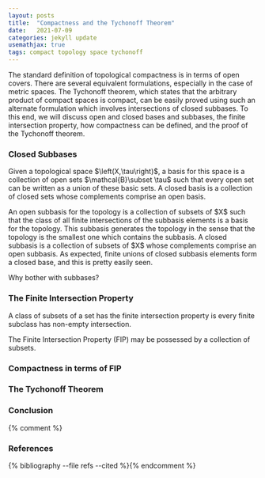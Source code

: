 ```yaml
---
layout: posts
title:  "Compactness and the Tychonoff Theorem"
date:   2021-07-09
categories: jekyll update
usemathjax: true
tags: compact topology space tychonoff
---
```

<p>
    The standard definition of topological compactness is in terms of open covers. There are several equivalent formulations, especially in the case of metric spaces. The Tychonoff theorem, which states that the arbitrary product of compact spaces is compact, can be easily proved using such an alternate formulation which involves intersections of closed subbases. To this end, we will discuss open and closed bases and subbases, the finite intersection property, how compactness can be defined, and the proof of the Tychonoff theorem.
</p>

### Closed Subbases
<p>
    Given a topological space $\left(X,\tau\right)$, a basis for this space is a collection of open sets $\mathcal{B}\subset \tau$ such that every open set can be written as a union of these basic sets. A closed basis is a collection of closed sets whose complements comprise an open basis.  
</p>
<p>
    An open subbasis for the topology is a collection of subsets of $X$ such that the class of all finite intersections of the subbasis elements is a basis for the topology. This subbasis generates the topology in the sense that the topology is the smallest one which contains the subbasis. A closed subbasis is a collection of subsets of $X$ whose complements comprise an open subbasis. As expected, finite unions of closed subbasis elements form a closed base, and this is pretty easily seen.
</p>
<p>
    Why bother with subbases?
</p>


### The Finite Intersection Property
<div class="definition">
    A class of subsets of a set has the finite intersection property is every finite subclass has non-empty intersection.
</div>
<p>
    The Finite Intersection Property (FIP) may be possessed by a collection of subsets.
</p>


### Compactness in terms of FIP
<p>

</p>


### The Tychonoff Theorem
<p>

</p>


### Conclusion
<p>

</p>


{% comment %}
<h3>References</h3>
{% bibliography --file refs --cited %}{% endcomment %}
